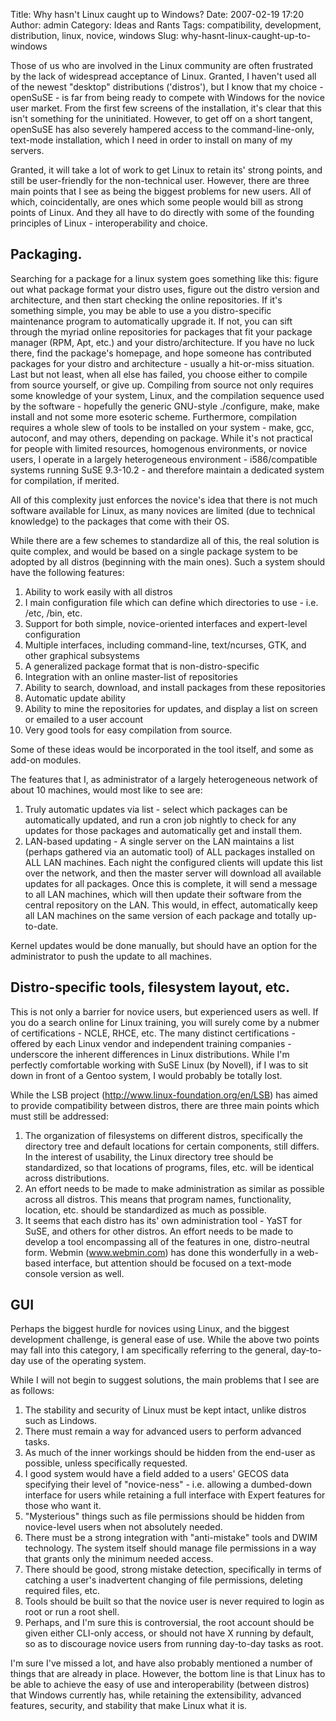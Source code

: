 Title: Why hasn't Linux caught up to Windows?
Date: 2007-02-19 17:20
Author: admin
Category: Ideas and Rants
Tags: compatibility, development, distribution, linux, novice, windows
Slug: why-hasnt-linux-caught-up-to-windows

Those of us who are involved in the Linux community are often frustrated
by the lack of widespread acceptance of Linux. Granted, I haven't used
all of the newest "desktop" distributions ('distros'), but I know that
my choice - openSuSE - is far from being ready to compete with Windows
for the novice user market. From the first few screens of the
installation, it's clear that this isn't something for the uninitiated.
However, to get off on a short tangent, openSuSE has also severely
hampered access to the command-line-only, text-mode installation, which
I need in order to install on many of my servers.

Granted, it will take a lot of work to get Linux to retain its' strong
points, and still be user-friendly for the non-technical user. However,
there are three main points that I see as being the biggest problems for
new users. All of which, coincidentally, are ones which some people
would bill as strong points of Linux. And they all have to do directly
with some of the founding principles of Linux - interoperability and
choice.

## Packaging.
Searching for a package for a linux system goes something like this:
figure out what package format your distro uses, figure out the distro
version and architecture, and then start checking the online
repositories. If it's something simple, you may be able to use a you
distro-specific maintenance program to automatically upgrade it. If not,
you can sift through the myriad online repositories for packages that
fit your package manager (RPM, Apt, etc.) and your distro/architecture.
If you have no luck there, find the package's homepage, and hope someone
has contributed packages for your distro and architecture - usually a
hit-or-miss situation. Last but not least, when all else has failed, you
choose either to compile from source yourself, or give up. Compiling
from source not only requires some knowledge of your system, Linux, and
the compilation sequence used by the software - hopefully the generic
GNU-style ./configure, make, make install and not some more esoteric
scheme. Furthermore, compilation requires a whole slew of tools to be
installed on your system - make, gcc, autoconf, and may others,
depending on package. While it's not practical for people with limited
resources, homogenous environments, or novice users, I operate in a
largely heterogeneous environment - i586/compatible systems running SuSE
9.3-10.2 - and therefore maintain a dedicated system for compilation, if
merited.

All of this complexity just enforces the novice's idea that there is not
much software available for Linux, as many novices are limited (due to
technical knowledge) to the packages that come with their OS.

While there are a few schemes to standardize all of this, the real
solution is quite complex, and would be based on a single package system
to be adopted by all distros (beginning with the main ones). Such a
system should have the following features:

1. Ability to work easily with all distros
2. I main configuration file which can define which directories to use -
i.e. /etc, /bin, etc.
3. Support for both simple, novice-oriented interfaces and expert-level
configuration
4. Multiple interfaces, including command-line, text/ncurses, GTK, and
other graphical subsystems
5. A generalized package format that is non-distro-specific
6. Integration with an online master-list of repositories
7. Ability to search, download, and install packages from these
repositories
8. Automatic update ability
9. Ability to mine the repositories for updates, and display a list on
screen or emailed to a user account
10. Very good tools for easy compilation from source.

Some of these ideas would be incorporated in the tool itself, and some
as add-on modules.

The features that I, as administrator of a largely heterogeneous network
of about 10 machines, would most like to see are:

1. Truly automatic updates via list - select which packages can be
automatically updated, and run a cron job nightly to check for any
updates for those packages and automatically get and install them.
2. LAN-based updating - A single server on the LAN maintains a list
(perhaps gathered via an automatic tool) of ALL packages installed on
ALL LAN machines. Each night the configured clients will update this
list over the network, and then the master server will download all
available updates for all packages. Once this is complete, it will send
a message to all LAN machines, which will then update their software
from the central repository on the LAN. This would, in effect,
automatically keep all LAN machines on the same version of each
package and totally up-to-date.

Kernel updates would be done manually, but should have an option for the
administrator to push the update to all machines.

## Distro-specific tools, filesystem layout, etc.
This is not only a barrier for novice users, but experienced users as
well. If you do a search online for Linux training, you will surely come
by a nubmer of certifications - NCLE, RHCE, etc. The many distinct
certifications - offered by each Linux vendor and independent training
companies - underscore the inherent differences in Linux distributions.
While I'm perfectly comfortable working with SuSE Linux (by Novell), if
I was to sit down in front of a Gentoo system, I would probably be
totally lost.

While the LSB project (http://www.linux-foundation.org/en/LSB) has aimed
to provide compatibility between distros, there are three main points
which must still be addressed:

1. The organization of filesystems on different distros, specifically
the directory tree and default locations for certain components, still
differs. In the interest of usability, the Linux directory tree should
be standardized, so that locations of programs, files, etc. will be
identical across distributions.
2. An effort needs to be made to make administration as similar as
possible across all distros. This means that program names,
functionality, location, etc. should be standardized as much as
possible.
3. It seems that each distro has its' own administration tool - YaST for
SuSE, and others for other distros. An effort needs to be made to
develop a tool encompassing all of the features in one, distro-neutral
form. Webmin (www.webmin.com) has done this wonderfully in a web-based
interface, but attention should be focused on a text-mode console
version as well.

## GUI

Perhaps the biggest hurdle for novices using Linux, and the biggest
development challenge, is general ease of use. While the above two
points may fall into this category, I am specifically referring to the
general, day-to-day use of the operating system.

While I will not begin to suggest solutions, the main problems that I
see are as follows:

1. The stability and security of Linux must be kept intact, unlike
distros such as Lindows.
2. There must remain a way for advanced users to perform advanced
tasks.
3. As much of the inner workings should be hidden from the end-user as
possible, unless specifically requested.
4. I good system would have a field added to a users' GECOS data
specifying their level of "novice-ness" - i.e. allowing a dumbed-down
interface for users while retaining a full interface with Expert
features for those who want it.
5. "Mysterious" things such as file permissions should be hidden from
novice-level users when not absolutely needed.
6. There must be a strong integration with "anti-mistake" tools and DWIM
technology. The system itself should manage file permissions in a way
that grants only the minimum needed access.
7. There should be good, strong mistake detection, specifically in terms
of catching a user's inadvertent changing of file permissions, deleting
required files, etc.
8. Tools should be built so that the novice user is never required to
login as root or run a root shell.
9. Perhaps, and I'm sure this is controversial, the root account should
be given either CLI-only access, or should not have X running by
default, so as to discourage novice users from running day-to-day tasks
as root.

I'm sure I've missed a lot, and have also probably mentioned a number of
things that are already in place. However, the bottom line is that Linux
has to be able to achieve the easy of use and interoperability (between
distros) that Windows currently has, while retaining the extensibility,
advanced features, security, and stability that make Linux what it is.
